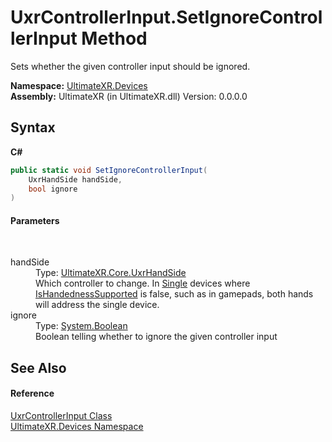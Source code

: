 # UxrControllerInput.SetIgnoreControllerInput Method 
 

Sets whether the given controller input should be ignored.

**Namespace:**&nbsp;<a href="N_UltimateXR_Devices">UltimateXR.Devices</a><br />**Assembly:**&nbsp;UltimateXR (in UltimateXR.dll) Version: 0.0.0.0

## Syntax

**C#**<br />
``` C#
public static void SetIgnoreControllerInput(
	UxrHandSide handSide,
	bool ignore
)
```


#### Parameters
&nbsp;<dl><dt>handSide</dt><dd>Type: <a href="T_UltimateXR_Core_UxrHandSide">UltimateXR.Core.UxrHandSide</a><br />Which controller to change. In <a href="T_UltimateXR_Devices_UxrControllerSetupType">Single</a> devices where <a href="P_UltimateXR_Devices_UxrControllerInput_IsHandednessSupported">IsHandednessSupported</a> is false, such as in gamepads, both hands will address the single device.</dd><dt>ignore</dt><dd>Type: <a href="https://docs.microsoft.com/dotnet/api/system.boolean" target="_blank" rel="noopener noreferrer">System.Boolean</a><br />Boolean telling whether to ignore the given controller input</dd></dl>

## See Also


#### Reference
<a href="T_UltimateXR_Devices_UxrControllerInput">UxrControllerInput Class</a><br /><a href="N_UltimateXR_Devices">UltimateXR.Devices Namespace</a><br />